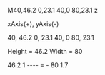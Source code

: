 M40,46.2 0,23.1 40,0 80,23.1 z

xAxis(+), yAxis(-)

40, 46.2
0, 23.1
40, 0
80, 23.1

Height = 46.2
Width = 80

46.2   1
---- = -
80     1.7